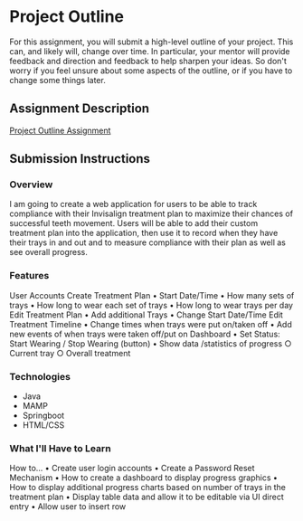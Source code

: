 # Project Outline
For this assignment, you will submit a high-level outline of your project. This can, and likely will, change over time. In particular, your mentor will provide feedback and direction and feedback to help sharpen your ideas. So don't worry if you feel unsure about some aspects of the outline, or if you have to change some things later.

## Assignment Description
[Project Outline Assignment](https://education.launchcode.org/liftoff/assignments/project-outline/)

## Submission Instructions

### Overview
I am going to create a web application for users to be able to track compliance with their Invisalign treatment plan to maximize their chances of successful teeth movement. Users will be able to add their custom treatment plan into the application, then use it to record when they have their trays in and out and to measure compliance with their plan as well as see overall progress.

### Features
User Accounts
Create Treatment Plan
	• Start Date/Time
	• How many sets of trays
	• How long to wear each set of trays
	• How long to wear trays per day
Edit Treatment Plan
	• Add additional Trays
	• Change Start Date/Time
Edit Treatment Timeline
	• Change times when trays were put on/taken off
	• Add new events of when trays were taken off/put on
Dashboard
	• Set Status: Start Wearing / Stop Wearing (button)
	• Show data /statistics of progress
		○ Current tray
		○ Overall treatment

### Technologies
- Java
- MAMP
- Springboot
- HTML/CSS

### What I'll Have to Learn
How to...
	• Create user login accounts
	• Create a Password Reset Mechanism
	• How to create a dashboard to display progress graphics
	• How to display additional progress charts based on number of trays in the treatment plan
	• Display table data and allow it to be editable via UI direct entry
	• Allow user to insert row
